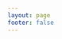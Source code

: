 ```yaml
---
layout: page
footer: false
---
```

<ClientOnly>
  <ApiReference url="https://api.sigma.video/api/vod/api-docs-json"/>
</ClientOnly>
